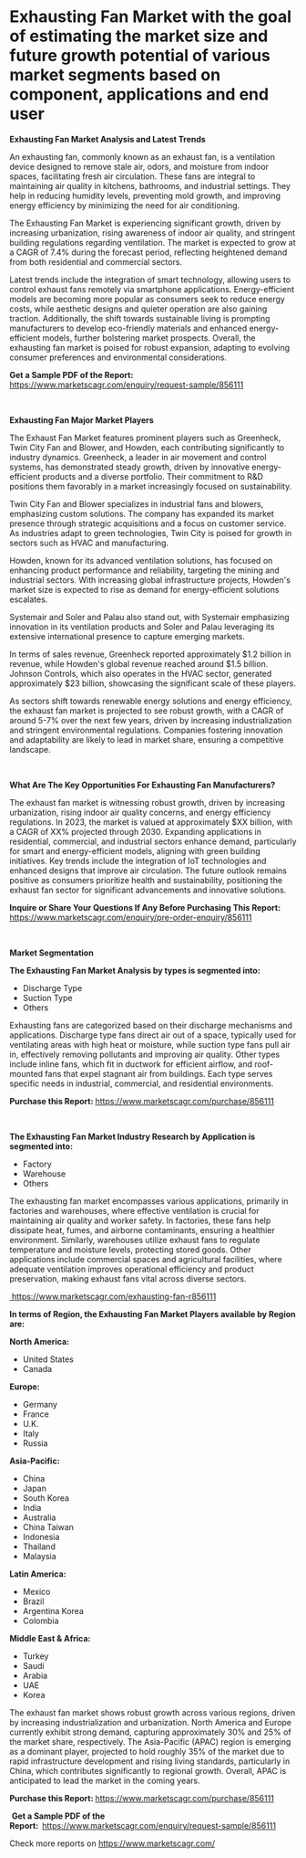 <p><h1>Exhausting Fan Market with the goal of estimating the market size and future growth potential of various market segments based on component, applications and end user</h1></p><p><strong>Exhausting Fan Market Analysis and Latest Trends</strong></p>
<p><p>An exhausting fan, commonly known as an exhaust fan, is a ventilation device designed to remove stale air, odors, and moisture from indoor spaces, facilitating fresh air circulation. These fans are integral to maintaining air quality in kitchens, bathrooms, and industrial settings. They help in reducing humidity levels, preventing mold growth, and improving energy efficiency by minimizing the need for air conditioning.</p><p>The Exhausting Fan Market is experiencing significant growth, driven by increasing urbanization, rising awareness of indoor air quality, and stringent building regulations regarding ventilation. The market is expected to grow at a CAGR of 7.4% during the forecast period, reflecting heightened demand from both residential and commercial sectors. </p><p>Latest trends include the integration of smart technology, allowing users to control exhaust fans remotely via smartphone applications. Energy-efficient models are becoming more popular as consumers seek to reduce energy costs, while aesthetic designs and quieter operation are also gaining traction. Additionally, the shift towards sustainable living is prompting manufacturers to develop eco-friendly materials and enhanced energy-efficient models, further bolstering market prospects. Overall, the exhausting fan market is poised for robust expansion, adapting to evolving consumer preferences and environmental considerations.</p></p>
<p><strong>Get a Sample PDF of the Report:&nbsp;</strong> <a href="https://www.marketscagr.com/enquiry/request-sample/856111?utm_campaign=2460&utm_medium=2&utm_source=Github&utm_content=ia&utm_term=17022025&utm_id=exhausting-fan">https://www.marketscagr.com/enquiry/request-sample/856111</a></p>
<p>&nbsp;</p>
<p><strong>Exhausting Fan Major Market Players</strong></p>
<p><p>The Exhaust Fan Market features prominent players such as Greenheck, Twin City Fan and Blower, and Howden, each contributing significantly to industry dynamics. Greenheck, a leader in air movement and control systems, has demonstrated steady growth, driven by innovative energy-efficient products and a diverse portfolio. Their commitment to R&D positions them favorably in a market increasingly focused on sustainability.</p><p>Twin City Fan and Blower specializes in industrial fans and blowers, emphasizing custom solutions. The company has expanded its market presence through strategic acquisitions and a focus on customer service. As industries adapt to green technologies, Twin City is poised for growth in sectors such as HVAC and manufacturing.</p><p>Howden, known for its advanced ventilation solutions, has focused on enhancing product performance and reliability, targeting the mining and industrial sectors. With increasing global infrastructure projects, Howden's market size is expected to rise as demand for energy-efficient solutions escalates.</p><p>Systemair and Soler and Palau also stand out, with Systemair emphasizing innovation in its ventilation products and Soler and Palau leveraging its extensive international presence to capture emerging markets.</p><p>In terms of sales revenue, Greenheck reported approximately $1.2 billion in revenue, while Howden's global revenue reached around $1.5 billion. Johnson Controls, which also operates in the HVAC sector, generated approximately $23 billion, showcasing the significant scale of these players.</p><p>As sectors shift towards renewable energy solutions and energy efficiency, the exhaust fan market is projected to see robust growth, with a CAGR of around 5-7% over the next few years, driven by increasing industrialization and stringent environmental regulations. Companies fostering innovation and adaptability are likely to lead in market share, ensuring a competitive landscape.</p></p>
<p>&nbsp;</p>
<p><strong>What Are The Key Opportunities For Exhausting Fan Manufacturers?</strong></p>
<p><p>The exhaust fan market is witnessing robust growth, driven by increasing urbanization, rising indoor air quality concerns, and energy efficiency regulations. In 2023, the market is valued at approximately $XX billion, with a CAGR of XX% projected through 2030. Expanding applications in residential, commercial, and industrial sectors enhance demand, particularly for smart and energy-efficient models, aligning with green building initiatives. Key trends include the integration of IoT technologies and enhanced designs that improve air circulation. The future outlook remains positive as consumers prioritize health and sustainability, positioning the exhaust fan sector for significant advancements and innovative solutions.</p></p>
<p><strong>Inquire or Share Your Questions If Any Before Purchasing This Report:</strong> <a href="https://www.marketscagr.com/enquiry/pre-order-enquiry/856111?utm_campaign=2460&utm_medium=2&utm_source=Github&utm_content=ia&utm_term=17022025&utm_id=exhausting-fan">https://www.marketscagr.com/enquiry/pre-order-enquiry/856111</a></p>
<p>&nbsp;</p>
<p><strong>Market Segmentation</strong></p>
<p><strong>The Exhausting Fan Market Analysis by types is segmented into:</strong></p>
<p><ul><li>Discharge Type</li><li>Suction Type</li><li>Others</li></ul></p>
<p><p>Exhausting fans are categorized based on their discharge mechanisms and applications. Discharge type fans direct air out of a space, typically used for ventilating areas with high heat or moisture, while suction type fans pull air in, effectively removing pollutants and improving air quality. Other types include inline fans, which fit in ductwork for efficient airflow, and roof-mounted fans that expel stagnant air from buildings. Each type serves specific needs in industrial, commercial, and residential environments.</p></p>
<p><strong>Purchase this Report:&nbsp;</strong><a href="https://www.marketscagr.com/purchase/856111?utm_campaign=2460&utm_medium=2&utm_source=Github&utm_content=ia&utm_term=17022025&utm_id=exhausting-fan">https://www.marketscagr.com/purchase/856111</a></p>
<p>&nbsp;</p>
<p><strong>The Exhausting Fan Market Industry Research by Application is segmented into:</strong></p>
<p><ul><li>Factory</li><li>Warehouse</li><li>Others</li></ul></p>
<p><p>The exhausting fan market encompasses various applications, primarily in factories and warehouses, where effective ventilation is crucial for maintaining air quality and worker safety. In factories, these fans help dissipate heat, fumes, and airborne contaminants, ensuring a healthier environment. Similarly, warehouses utilize exhaust fans to regulate temperature and moisture levels, protecting stored goods. Other applications include commercial spaces and agricultural facilities, where adequate ventilation improves operational efficiency and product preservation, making exhaust fans vital across diverse sectors.</p></p>
<p><a href="https://www.marketscagr.com/exhausting-fan-r856111?utm_campaign=2460&utm_medium=2&utm_source=Github&utm_content=ia&utm_term=17022025&utm_id=exhausting-fan">&nbsp;https://www.marketscagr.com/exhausting-fan-r856111</a></p>
<p><strong>In terms of Region, the Exhausting Fan Market Players available by Region are:</strong></p>
<p>
    <p> <strong> North America: </strong>
        <ul>
            <li>United States</li>
            <li>Canada</li>
        </ul>
        </p> 
    <p> <strong> Europe: </strong>
        <ul>
            <li>Germany</li>
            <li>France</li>
            <li>U.K.</li>
            <li>Italy</li>
            <li>Russia</li>
        </ul>
        </p> 
    <p> <strong> Asia-Pacific: </strong>
        <ul>
            <li>China</li>
            <li>Japan</li>
            <li>South Korea</li>
            <li>India</li>
            <li>Australia</li>
            <li>China Taiwan</li>
            <li>Indonesia</li>
            <li>Thailand</li>
            <li>Malaysia</li>
        </ul>
        </p> 
    <p> <strong> Latin America: </strong>
        <ul>
            <li>Mexico</li>
            <li>Brazil</li>
            <li>Argentina Korea</li>
            <li>Colombia</li>
        </ul>
        </p> 
    <p> <strong> Middle East & Africa: </strong>
        <ul>
            <li>Turkey</li>
            <li>Saudi</li>
            <li>Arabia</li>
            <li>UAE</li>
            <li>Korea</li>
        </ul>
    </p>
    </p>
<p><p>The exhaust fan market shows robust growth across various regions, driven by increasing industrialization and urbanization. North America and Europe currently exhibit strong demand, capturing approximately 30% and 25% of the market share, respectively. The Asia-Pacific (APAC) region is emerging as a dominant player, projected to hold roughly 35% of the market due to rapid infrastructure development and rising living standards, particularly in China, which contributes significantly to regional growth. Overall, APAC is anticipated to lead the market in the coming years.</p></p>
<p><strong>Purchase this Report: </strong><a href="https://www.marketscagr.com/purchase/856111?utm_campaign=2460&utm_medium=2&utm_source=Github&utm_content=ia&utm_term=17022025&utm_id=exhausting-fan">https://www.marketscagr.com/purchase/856111</a></p>
<p>&nbsp;<strong>Get a Sample PDF of the Report:&nbsp;&nbsp;</strong><a href="https://www.marketscagr.com/enquiry/request-sample/856111?utm_campaign=2460&utm_medium=2&utm_source=Github&utm_content=ia&utm_term=17022025&utm_id=exhausting-fan">https://www.marketscagr.com/enquiry/request-sample/856111</a></p>
<p><strong></strong></p>
<p>Check more reports on <a href="https://www.marketscagr.com/?utm_campaign=2460&utm_medium=2&utm_source=Github&utm_content=ia&utm_term=17022025&utm_id=exhausting-fan">https://www.marketscagr.com/</a></p>